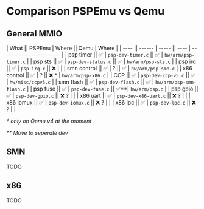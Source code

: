 # Comparison PSPEmu vs Qemu

## General MMIO

| What        || PSPEmu | Where                || Qemu  | Where                    |
| ----        || ------ | -----                || ----  | ------------------------ |
| psp timer   || ✅     | `psp-dev-timer.c`    || ✅    | `hw/arm/psp-timer.c`     |
| psp sts     || ✅     | `psp-dev-status.c`   || ✅    | `hw/arm/psp-sts.c`       |
| psp irq     || ✅     | `psp-irq.c`          || ❌    |                          |
| smn control || ✅     | ?                    || ✅    | `hw/arm/psp-smn.c`       |
| x86 control || ✅     | ?                    || ❌ \* | `hw/arm/psp-x86.c`       |
| CCP         || ✅     | `psp-dev-ccp-v5.c`   || ✅    | `hw/misc/ccpv5.c`        |
| smn flash   || ✅     | `psp-dev-flash.c`    || ✅    | `hw/arm/psp-smn-flash.c` |
| psp fuse    || ✅     | `psp-dev-fuse.c`     || ✅\*\*| `hw/arm/psp.c`           |
| psp gpio    || ✅     | `psp-dev-gpio.c`     || ❌ ?  |                          |
| x86 uart    || ✅     | `psp-dev-x86-uart.c` || ❌ ?  |                          |
| x86 iomux   || ✅     | `psp-dev-iomux.c`    || ❌ ?  |                          |
| x86 lpc     || ✅     | `psp-dev-lpc.c`      || ❌ ?  |                          |

_* only on Qemu v4 at the moment_

_** Move to seperate dev_

## SMN
TODO

## x86
TODO
